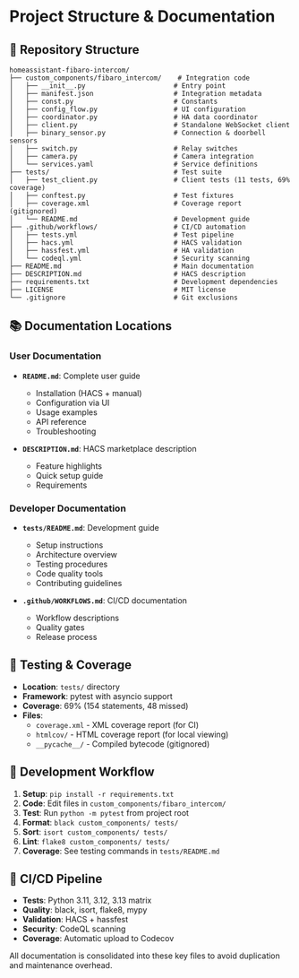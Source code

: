 # Project Structure & Documentation

## 📁 Repository Structure

```
homeassistant-fibaro-intercom/
├── custom_components/fibaro_intercom/    # Integration code
│   ├── __init__.py                      # Entry point
│   ├── manifest.json                    # Integration metadata
│   ├── const.py                         # Constants
│   ├── config_flow.py                   # UI configuration
│   ├── coordinator.py                   # HA data coordinator
│   ├── client.py                        # Standalone WebSocket client
│   ├── binary_sensor.py                 # Connection & doorbell sensors
│   ├── switch.py                        # Relay switches
│   ├── camera.py                        # Camera integration
│   └── services.yaml                    # Service definitions
├── tests/                               # Test suite
│   ├── test_client.py                   # Client tests (11 tests, 69% coverage)
│   ├── conftest.py                      # Test fixtures
│   ├── coverage.xml                     # Coverage report (gitignored)
│   └── README.md                        # Development guide
├── .github/workflows/                   # CI/CD automation
│   ├── tests.yml                        # Test pipeline
│   ├── hacs.yml                         # HACS validation
│   ├── hassfest.yml                     # HA validation
│   └── codeql.yml                       # Security scanning
├── README.md                            # Main documentation
├── DESCRIPTION.md                       # HACS description
├── requirements.txt                     # Development dependencies
├── LICENSE                              # MIT license
└── .gitignore                           # Git exclusions
```

## 📚 Documentation Locations

### User Documentation
- **`README.md`**: Complete user guide
  - Installation (HACS + manual)
  - Configuration via UI
  - Usage examples
  - API reference
  - Troubleshooting

- **`DESCRIPTION.md`**: HACS marketplace description
  - Feature highlights
  - Quick setup guide
  - Requirements

### Developer Documentation
- **`tests/README.md`**: Development guide
  - Setup instructions
  - Architecture overview
  - Testing procedures
  - Code quality tools
  - Contributing guidelines

- **`.github/WORKFLOWS.md`**: CI/CD documentation
  - Workflow descriptions
  - Quality gates
  - Release process

## 🧪 Testing & Coverage

- **Location**: `tests/` directory
- **Framework**: pytest with asyncio support
- **Coverage**: 69% (154 statements, 48 missed)
- **Files**:
  - `coverage.xml` - XML coverage report (for CI)
  - `htmlcov/` - HTML coverage report (for local viewing)
  - `__pycache__/` - Compiled bytecode (gitignored)

## 🔧 Development Workflow

1. **Setup**: `pip install -r requirements.txt`
2. **Code**: Edit files in `custom_components/fibaro_intercom/`
3. **Test**: Run `python -m pytest` from project root
4. **Format**: `black custom_components/ tests/`
5. **Sort**: `isort custom_components/ tests/`
6. **Lint**: `flake8 custom_components/ tests/`
7. **Coverage**: See testing commands in `tests/README.md`

## 🚀 CI/CD Pipeline

- **Tests**: Python 3.11, 3.12, 3.13 matrix
- **Quality**: black, isort, flake8, mypy
- **Validation**: HACS + hassfest
- **Security**: CodeQL scanning
- **Coverage**: Automatic upload to Codecov

All documentation is consolidated into these key files to avoid duplication and maintenance overhead.
